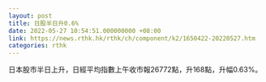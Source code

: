 ```yaml
---
layout: post
title: 日股半日升0.6%
date: 2022-05-27 10:54:51.000000000 +08:00
link: https://news.rthk.hk/rthk/ch/component/k2/1650422-20220527.htm
categories: rthk
---
```


日本股市半日上升，日經平均指數上午收市報26772點，升168點，升幅0.63%。
